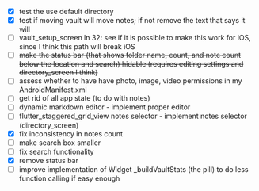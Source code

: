 - [x] test the use default directory
- [x] test if moving vault will move notes; if not remove the text that says it will
- [ ] vault_setup_screen ln 32: see if it is possible to make this work for iOS, since I think this path will break iOS
- [ ] ~~make the status bar (that shows folder name, count, and note count below the location and search) hidable (requires editing settings and directory_screen I think)~~
- [ ] assess whether to have have photo, image, video permissions in my AndroidManifest.xml
- [ ] get rid of all app state (to do with notes)
- [ ] dynamic markdown editor - implement proper editor
- [ ] flutter_staggered_grid_view notes selector - implement notes selector (directory_screen)
- [x] fix inconsistency in notes count
- [ ] make search box smaller
- [ ] fix search functionality
- [x] remove status bar
- [ ] improve implementation of Widget _buildVaultStats (the pill) to do less function calling if easy enough
